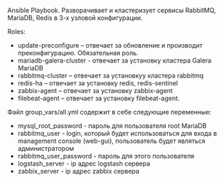 Ansible Playbook. Разворачивает и кластеризует сервисы RabbitMQ, MariaDB, Redis в 3-х узловой конфигурации. 


Roles:

- update-preconfigure – отвечает за обновление и производит преконфигурацию. Обязательная роль.
- mariadb-galera-cluster - отвечает за установку кластера Galera MariaDB
- rabbitmq-cluster – отвечает за установкуу кластера rabbitmq
- redis-ha – отвечает за установку redis, redis-sentinel
- zabbix-agent – отвечает за установку zabbix-agent
- filebeat-agent – отвечает за установку filebeat-agent.

Файл group_vars/all.yml содержит в себе следующие переменные:

- mysql_root_password - пароль для пользователя root MariaDB
- rabbitmq_user - login, который будет использоваться для входа в management console (web-gui), пользователь будет являться администратором
- rabbitmq_user_password - пароль для этого пользователя
- logstash_server - ip адрес logstash сервера
- zabbix_server - ip адрес zabbix сервера

